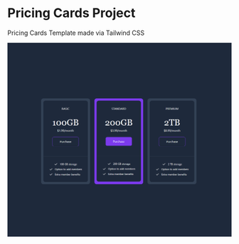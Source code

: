 # Pricing Cards Project

Pricing Cards Template made via Tailwind CSS

![Alt text](images/pricing-cards.png)
